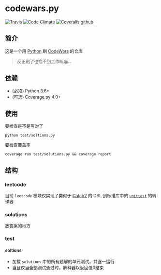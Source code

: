 # codewars.py

[![Travis](https://img.shields.io/travis/oopsno/leetcode.py.svg?style=flat-square)]()
[![Code Climate](https://img.shields.io/codeclimate/maintainability/oopsno/leetcode.py.svg?style=flat-square)]()
[![Coveralls github](https://img.shields.io/coveralls/oopsno/leetcode.py/master.svg?style=flat-square)]()

## 简介

这是一个用 [Python][Python] 刷 [CodeWars][LeetCode] 的仓库

> 反正刷了也找不到工作啊喵...

## 依赖

+ (必须) Python 3.6+
+ (可选) Coverage.py 4.0+

## 使用

要检查是不是写对了

```shell
python test/soltions.py
```

要检查覆盖率

```shell
coverage run test/solutions.py && coverage report
```

## 结构

### leetcode

目前 `leetcode` 模块仅实现了类似于 [Catch2][Catch2] 的 DSL 到标准库中的 [`unittest`][PyUT] 的转译器

### solutions

放答案的地方

### test
#### soltions

- 加载 `solutions` 中的所有题解的单元测试，并逐一运行
- 当且仅当全部测试通过时，解释器以返回值0结束

[LeetCode]: https://www.leetcode.com
[Python]: https://www.python.org
[Catch2]: https://github.com/catchorg/Catch2 
[CWTF]: https://github.com/Codewars/codewars.com/wiki/Codewars-Python-Test-Framework
[PyUT]: https://docs.python.org/3/library/unittest.html
